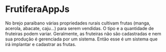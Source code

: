 # FrutiferaAppJs
No brejo paraibano várias propriedades rurais cultivam frutas (manga, acerola, abacate, caju...) para serem vendidas. O tipo e a quantidade de fruteiras podem variar. Geralmente, as fruteiras não são cadastradas e nem sua produção é gerenciada por um sistema. Então esse é um sistema que irá implantar e cadastrar as frutas.
